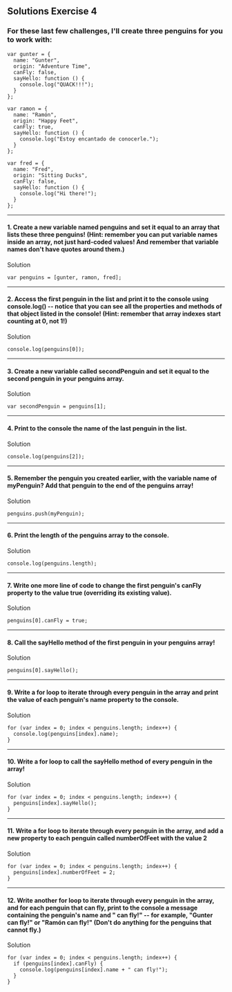 ## Solutions Exercise 4
### For these last few challenges, I'll create three penguins for you to work with:
```
var gunter = {
  name: "Gunter",
  origin: "Adventure Time",
  canFly: false,
  sayHello: function () {
    console.log("QUACK!!!");
  }
};

var ramon = {
  name: "Ramón",
  origin: "Happy Feet",
  canFly: true,
  sayHello: function () {
    console.log("Estoy encantado de conocerle.");
  }
};

var fred = {
  name: "Fred",
  origin: "Sitting Ducks",
  canFly: false,
  sayHello: function () {
    console.log("Hi there!");
  }
};
```
---
#### 1. Create a new variable named penguins and set it equal to an array that lists these three penguins! (Hint: remember you can put variable names inside an array, not just hard-coded values! And remember that variable names don't have quotes around them.)

Solution
```
var penguins = [gunter, ramon, fred];
```
---
#### 2. Access the first penguin in the list and print it to the console using console.log() -- notice that you can see all the properties and methods of that object listed in the console! (Hint: remember that array indexes start counting at 0, not 1!)

Solution
```
console.log(penguins[0]);
```
---
#### 3. Create a new variable called secondPenguin and set it equal to the second penguin in your penguins array.

Solution
```
var secondPenguin = penguins[1];
```
---
#### 4. Print to the console the name of the last penguin in the list.

Solution
```
console.log(penguins[2]);
```
---
#### 5. Remember the penguin you created earlier, with the variable name of myPenguin? Add that penguin to the end of the penguins array!

Solution
```
penguins.push(myPenguin);
```
---
#### 6. Print the length of the penguins array to the console.
Solution
```
console.log(penguins.length);
```
---
#### 7. Write one more line of code to change the first penguin's canFly property to the value true (overriding its existing value).

Solution
```
penguins[0].canFly = true;
```
---
#### 8. Call the sayHello method of the first penguin in your penguins array!

Solution
```
penguins[0].sayHello();
```
---
#### 9. Write a for loop to iterate through every penguin in the array and print the value of each penguin's name property to the console.

Solution
```
for (var index = 0; index < penguins.length; index++) {
  console.log(penguins[index].name);
}
```
---
#### 10. Write a for loop to call the sayHello method of every penguin in the array!

Solution
```
for (var index = 0; index < penguins.length; index++) {
  penguins[index].sayHello();
}
```
---
#### 11. Write a for loop to iterate through every penguin in the array, and add a new property to each penguin called numberOfFeet with the value 2

Solution
```
for (var index = 0; index < penguins.length; index++) {
  penguins[index].numberOfFeet = 2;
}
```
---
#### 12. Write another for loop to iterate through every penguin in the array, and for each penguin that can fly, print to the console a message containing the penguin's name and " can fly!" -- for example, "Gunter can fly!" or "Ramón can fly!" (Don't do anything for the penguins that cannot fly.)

Solution
```
for (var index = 0; index < penguins.length; index++) {
  if (penguins[index].canFly) {
    console.log(penguins[index].name + " can fly!");
  }
}
```

